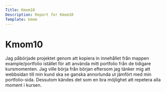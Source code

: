 ```yaml
---
Title: Kmom10
Description: Report for Kmom10
Template: kmom
---
```


Kmom10
==================

Jag påbörjade projektet genom att kopiera in innehållet från mappen example/portfolio istället för att använda mitt portfolio från de tidigare kursmomenten. Jag ville börja från början eftersom jag tänker mig att webbsidan till min kund ska se ganska annorlunda ut jämfört med min portfolio-sida. Dessutom kändes det som en bra möjlighet att repetera alla moment i kursen.
